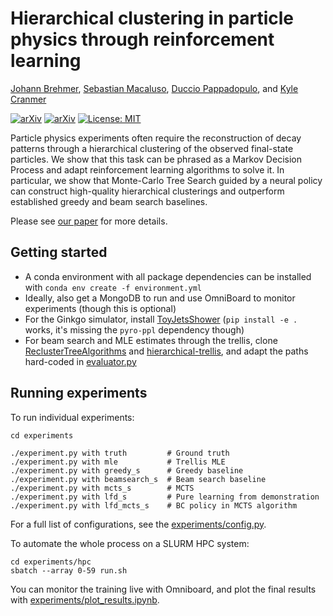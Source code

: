 # Hierarchical clustering in particle physics through reinforcement learning

[Johann Brehmer](johann.brehmer@nyu.edu), [Sebastian Macaluso](sm4511@nyu.edu),
[Duccio Pappadopulo](dpappadopulo@bloomberg.net), and [Kyle Cranmer](kyle.cranmer@nyu.edu)

[![arXiv](http://img.shields.io/badge/arXiv-2020.XXXXX-B31B1B.svg)](https://arxiv.org/abs/2011.XXXXX)
[![arXiv](http://img.shields.io/badge/ML4PS-2020-000000.svg)](https://ml4physicalsciences.github.io/2020/)
[![License: MIT](https://img.shields.io/badge/License-MIT-yellow.svg)](https://opensource.org/licenses/MIT)

Particle physics experiments often require the reconstruction of  decay patterns through a hierarchical clustering of the observed final-state particles. We show that this task can be phrased as a Markov Decision Process and adapt reinforcement learning algorithms to solve it. In particular, we show that Monte-Carlo Tree Search guided by a neural policy can construct high-quality hierarchical clusterings and outperform established greedy and beam search baselines.

Please see [our paper](https://arxiv.org/abs/2011.XXXXX) for more details.

## Getting started

- A conda environment with all package dependencies can be installed with `conda env create -f environment.yml`
- Ideally, also get a MongoDB to run and use OmniBoard to monitor experiments (though this is optional)
- For the Ginkgo simulator, install [ToyJetsShower](https://github.com/johannbrehmer/ToyJetsShower) (`pip install -e .` works, it's missing the `pyro-ppl` dependency though)
- For beam search and MLE estimates through the trellis, clone [ReclusterTreeAlgorithms](https://github.com/SebastianMacaluso/ReclusterTreeAlgorithms) and [hierarchical-trellis](https://github.com/iesl/hierarchical-trellis), and adapt the paths hard-coded in [evaluator.py](ginkgo_rl/eval/evaluator.py)


## Running experiments

To run individual experiments:
```
cd experiments

./experiment.py with truth         # Ground truth
./experiment.py with mle           # Trellis MLE
./experiment.py with greedy_s      # Greedy baseline
./experiment.py with beamsearch_s  # Beam search baseline
./experiment.py with mcts_s        # MCTS
./experiment.py with lfd_s         # Pure learning from demonstration
./experiment.py with lfd_mcts_s    # BC policy in MCTS algorithm
```

For a full list of configurations, see the [experiments/config.py](experiments/config.py). 

To automate the whole process on a SLURM HPC system:
```
cd experiments/hpc
sbatch --array 0-59 run.sh
```

You can monitor the training live with Omniboard, and plot the final results with [experiments/plot_results.ipynb](experiments/plot_results.ipynb).
